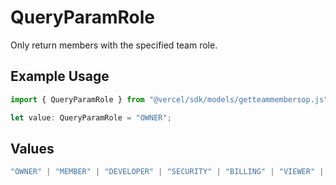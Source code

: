 # QueryParamRole

Only return members with the specified team role.

## Example Usage

```typescript
import { QueryParamRole } from "@vercel/sdk/models/getteammembersop.js";

let value: QueryParamRole = "OWNER";
```

## Values

```typescript
"OWNER" | "MEMBER" | "DEVELOPER" | "SECURITY" | "BILLING" | "VIEWER" | "VIEWER_FOR_PLUS" | "CONTRIBUTOR"
```